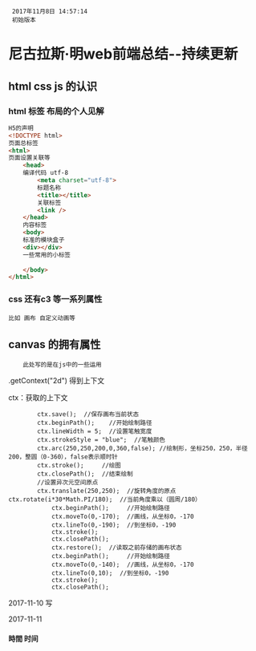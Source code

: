 	 2017年11月8日 14:57:14
	 初始版本

# 尼古拉斯·明web前端总结--持续更新

## html css js 的认识

### html 标签 布局的个人见解

```html
H5的声明
<!DOCTYPE html>
页面总标签
<html>
页面设置关联等
	<head>
	编译代码 utf-8
		<meta charset="utf-8">
		标题名称
		<title></title>
		关联标签
		<link />
	</head>
	内容标签
	<body>
	标准的模块盒子
	<div></div>
	一些常用的小标签
	
	</body>
</html>
```

### css 还有c3 等一系列属性
	比如 画布 自定义动画等


## canvas 的拥有属性
		此处写的是在js中的一些运用

.getContext("2d") 得到上下文

ctx：获取的上下文

			ctx.save();  //保存画布当前状态
			ctx.beginPath();    //开始绘制路径
			ctx.lineWidth = 5;  //设置笔触宽度
			ctx.strokeStyle = "blue";  //笔触颜色
			ctx.arc(250,250,200,0,360,false); //绘制形，坐标250，250，半径200，整圆（0-360），false表示顺时针
			ctx.stroke();     //绘图
			ctx.closePath();  //结束绘制
			//设置异次元空间原点
			ctx.translate(250,250);  //旋转角度的原点ctx.rotate(i*30*Math.PI/180);  //当前角度乘以（圆周/180）
				ctx.beginPath();     //开始绘制路径
				ctx.moveTo(0,-170);  //画线，从坐标0，-170
				ctx.lineTo(0,-190);  //到坐标0，-190
				ctx.stroke();
				ctx.closePath();
				ctx.restore();  //读取之前存储的画布状态
				ctx.beginPath();     //开始绘制路径
				ctx.moveTo(0,-140);  //画线，从坐标0，-170
				ctx.lineTo(0,10);  //到坐标0，-190
				ctx.stroke();
				ctx.closePath();

2017-11-10 写

2017-11-11

#### 時間 时间






















































